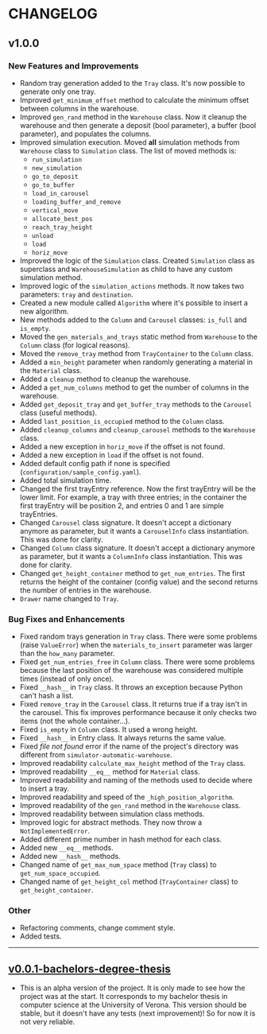 # CHANGELOG

## v1.0.0

### New Features and Improvements
- Random tray generation added to the `Tray` class. It's now possible to generate only one tray.
- Improved `get_minimum_offset` method to calculate the minimum offset between columns in the warehouse.
- Improved `gen_rand` method in the `Warehouse` class. Now it cleanup the warehouse and then generate a deposit 
  (bool parameter), a buffer (bool parameter), and populates the columns.
- Improved simulation execution. Moved **all** simulation methods from `Warehouse` class to `Simulation` class. 
  The list of moved methods is:
  - `run_simulation`
  - `new_simulation`
  - `go_to_deposit`
  - `go_to_buffer`
  - `load_in_carousel`
  - `loading_buffer_and_remove`
  - `vertical_move`
  - `allocate_best_pos`
  - `reach_tray_height`
  - `unload`
  - `load`
  - `horiz_move`
- Improved the logic of the `Simulation` class.
  Created `Simulation` class as superclass and `WarehouseSimulation` as child to have any custom simulation method.
- Improved logic of the `simulation_actions` methods. It now takes two parameters: `tray` and `destination`.
- Created a new module called `Algorithm` where it's possible to insert a new algorithm.
- New methods added to the `Column` and `Carousel` classes: `is_full` and `is_empty`.
- Moved the `gen_materials_and_trays` static method from `Warehouse` to the `Column` class (for logical reasons).
- Moved the `remove_tray` method from `TrayContainer` to the `Column` class.
- Added a `min_height` parameter when randomly generating a material in the `Material` class.
- Added a `cleanup` method to cleanup the warehouse.
- Added a `get_num_columns` method to get the number of columns in the warehouse.
- Added `get_deposit_tray` and `get_buffer_tray` methods to the `Carousel` class (useful methods).
- Added `last_position_is_occupied` method to the `Column` class.
- Added `cleanup_columns` and `cleanup_carousel` methods to the `Warehouse` class.
- Added a new exception in `horiz_move` if the offset is not found.
- Added a new exception in `load` if the offset is not found.
- Added default config path if none is specified (`configuration/sample_config.yaml`).
- Added total simulation time.
- Changed the first trayEntry reference. Now the first trayEntry will be the lower limit.
  For example, a tray with three entries; in the container the first trayEntry will be position 2, 
  and entries 0 and 1 are simple trayEntries.
- Changed `Carousel` class signature.
  It doesn't accept a dictionary anymore as parameter, but it wants a `CarouselInfo` class instantiation.
  This was done for clarity.
- Changed `Column` class signature.
  It doesn't accept a dictionary anymore as parameter, but it wants a `ColumnInfo` class instantiation.
  This was done for clarity.
- Changed `get_height_container` method to `get_num_entries`. 
  The first returns the height of the container (config value) 
  and the second returns the number of entries in the warehouse.
- `Drawer` name changed to `Tray`.

### Bug Fixes and Enhancements
- Fixed random trays generation in `Tray` class. There were some problems (raise `ValueError`) when the
  `materials_to_insert` parameter was larger than the `how_many` parameter.
- Fixed `get_num_entries_free` in `Column` class. 
  There were some problems because the last position of the warehouse was considered multiple times 
  (instead of only once).
- Fixed `__hash__` in `Tray` class. It throws an exception because Python can't hash a list.
- Fixed `remove_tray` in the `Carousel` class. 
  It returns true if a tray isn't in the carousel. 
  This fix improves performance because it only checks two items (not the whole container...).
- Fixed `is_empty` in `Column` class. It used a wrong height.
- Fixed `__hash__` in Entry class. It always returns the same value.
- Fixed _file not found_ error if the name of the project's directory was different from `simulator-automatic-warehouse`.
- Improved readability `calculate_max_height` method of the `Tray` class.
- Improved readability `__eq__` method for `Material` class.
- Improved readability and naming of the methods used to decide where to insert a tray.
- Improved readability and speed of the `_high_position_algorithm`.
- Improved readability of the `gen_rand` method in the `Warehouse` class.
- Improved readability between simulation class methods.
- Improved logic for abstract methods. They now throw a `NotImplementedError`.
- Added different prime number in hash method for each class.
- Added new `__eq__` methods.
- Added new `__hash__` methods.
- Changed name of `get_max_num_space` method (`Tray` class) to `get_num_space_occupied`.
- Changed name of `get_height_col` method (`TrayContainer` class) to `get_height_container`.

### Other
- Refactoring comments, change comment style.
- Added tests.

------------------------------------------------------------------------------------------------------------------------

## [v0.0.1-bachelors-degree-thesis](https://github.com/AndreVale69/simulator-automatic-warehouse/releases/tag/v0.0.1-bachelors-degree-thesis)
- This is an alpha version of the project. It is only made to see how the project was at the start. It corresponds to my bachelor thesis in computer science at the University of Verona. 
  This version should be stable, but it doesn't have any tests (next improvement)! So for now it is not very reliable.